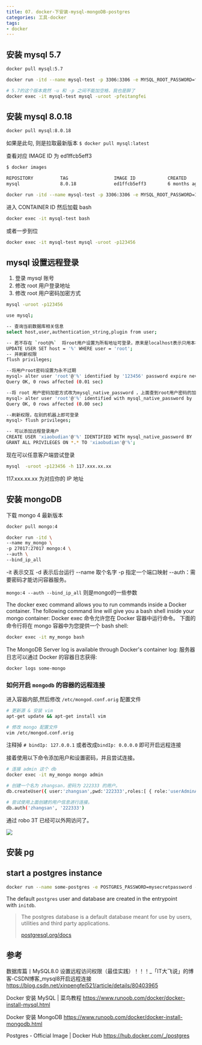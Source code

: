 ```yaml
---
title: 07. docker-下安装-mysql-mongoDB-postgres
categories: 工具-docker
tags:
- docker
---
```


## 安装 mysql 5.7

```sh
docker pull mysql:5.7

docker run -itd --name mysql-test -p 3306:3306 -e MYSQL_ROOT_PASSWORD=feitangfei mysql:5.7

# 5.7的这个版本竟然 -u 和 -p 之间不能加空格，我也是醉了
docker exec -it mysql-test mysql -uroot -pfeitangfei
```

## 安装 mysql 8.0.18

```sh
docker pull mysql:8.0.18
```

如果是此句, 则是拉取最新版本 `$ docker pull mysql:latest`

查看对应 IMAGE ID 为 ed1ffcb5eff3

```sh
$ docker images

REPOSITORY          TAG                 IMAGE ID            CREATED             SIZE
mysql               8.0.18              ed1ffcb5eff3        6 months ago        456MB
```

```sh
docker run -itd --name mysql-test -p 3306:3306 -e MYSQL_ROOT_PASSWORD=123456 ed1ffcb5eff3
```

进入 CONTAINER ID 然后加载 bash

```sh
docker exec -it mysql-test bash
```

或者一步到位

```sh
docker exec -it mysql-test mysql -uroot -p123456
```

## mysql 设置远程登录

1. 登录 mysql 账号
2. 修改 root 用户登录地址
3. 修改 root 用户密码加密方式

```sh
mysql -uroot -p123456

use mysql;

-- 查询当前数据库相关信息
select host,user,authentication_string,plugin from user;

-- 若不存在 `root@%`  将root用户设置为所有地址可登录，原来是localhost表示只用本机可登录
UPDATE USER SET host = '%' WHERE user = 'root';
-- 并刷新权限
flush privileges;

--将用户root密码设置为永不过期
mysql> alter user 'root'@'%' identified by '123456' password expire never;
Query OK, 0 rows affected (0.01 sec)

--将 root 用户密码加密方式改为mysql_native_password ，上面查到root用户密码的加密方式为caching_sha2_password
mysql> alter user 'root'@'%' identified with mysql_native_password by '123456';
Query OK, 0 rows affected (0.00 sec)

--刷新权限，在别的机器上即可登录
mysql> flush privileges;
```

```sh
-- 可以添加远程登录用户
CREATE USER 'xiaobudian'@'%' IDENTIFIED WITH mysql_native_password BY '123456';
GRANT ALL PRIVILEGES ON *.* TO 'xiaobudian'@'%';
```

现在可以任意客户端尝试登录

```sh
mysql  -uroot -p123456 -h 117.xxx.xx.xx
```

117.xxx.xx.xx 为对应你的 IP 地址

## 安装 mongoDB

下载 mongo 4 最新版本

```sh
docker pull mongo:4
```

```sh
docker run -itd \
--name my_mongo \
-p 27017:27017 mongo:4 \
--auth \
--bind_ip_all
```

-it 表示交互
-d 表示后台运行
--name 取个名字
-p 指定一个端口映射
--auth：需要密码才能访问容器服务。

`mongo:4 --auth --bind_ip_all` 则是mongo的一些参数

The docker exec command allows you to run commands inside a Docker container. The following command line will give you a bash shell inside your mongo container:
Docker exec 命令允许您在 Docker 容器中运行命令。 下面的命令行将在 mongo 容器中为您提供一个 bash shell:

```sh
docker exec -it my_mongo bash
```

The MongoDB Server log is available through Docker's container log:
服务器日志可以通过 Docker 的容器日志获得:

```sh
docker logs some-mongo
```

### 如何开启 `mongodb` 的容器的远程连接

进入容器内部,然后修改 `/etc/mongod.conf.orig` 配置文件

```sh
# 更新源 & 安装 vim
apt-get update && apt-get install vim

# 修改 mongo 配置文件
vim /etc/mongod.conf.orig
```

注释掉 `# bindIp: 127.0.0.1` 或者改成`bindIp: 0.0.0.0` 即可开启远程连接

接着使用以下命令添加用户和设置密码，并且尝试连接。

```sh
# 连接 admin 这个 db
docker exec -it my_mongo mongo admin

# 创建一个名为 zhangsan，密码为 222333 的用户。
db.createUser({ user:'zhangsan',pwd:'222333',roles:[ { role:'userAdminAnyDatabase', db: 'admin'}]});

# 尝试使用上面创建的用户信息进行连接。
db.auth('zhangsan', '222333')
```

通过 robo 3T 已经可以外网访问了。

![](https://upload-images.jianshu.io/upload_images/1662509-8e77b88e133fefaa.png?imageMogr2/auto-orient/strip%7CimageView2/2/w/1240)

## 安装 pg

## start a postgres instance

```sh
docker run --name some-postgres -e POSTGRES_PASSWORD=mysecretpassword -d postgres
```

The default `postgres` user and database are created in the entrypoint with `initdb`.

> The postgres database is a default database meant for use by users, utilities and third party applications.
>
> [postgresql.org/docs](http://www.postgresql.org/docs/9.5/interactive/app-initdb.html)

## 参考

数据库篇丨MySQL8.0 设置远程访问权限（最佳实践）！！！_「IT大飞说」的博客-CSDN博客_mysql8开启远程连接
<https://blog.csdn.net/xinpengfei521/article/details/80403965>

Docker 安装 MySQL | 菜鸟教程
<https://www.runoob.com/docker/docker-install-mysql.html>

Docker 安装 MongoDB
<https://www.runoob.com/docker/docker-install-mongodb.html>

Postgres - Official Image | Docker Hub
<https://hub.docker.com/_/postgres>
